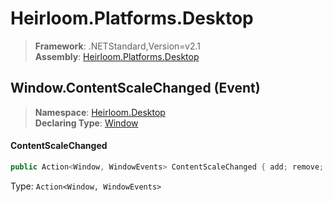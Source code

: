 # Heirloom.Platforms.Desktop

> **Framework**: .NETStandard,Version=v2.1  
> **Assembly**: [Heirloom.Platforms.Desktop][0]

## Window.ContentScaleChanged (Event)

> **Namespace**: [Heirloom.Desktop][0]  
> **Declaring Type**: [Window][1]

#### ContentScaleChanged

```cs
public Action<Window, WindowEvents> ContentScaleChanged { add; remove; }
```

Type: `Action<Window, WindowEvents>`

[0]: ../../../Heirloom.Platforms.Desktop.md
[1]: ../Window.md
